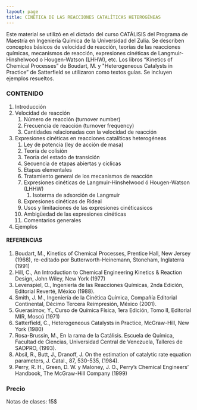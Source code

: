 ```yaml
---
layout: page
title: CINÉTICA DE LAS REACCIONES CATALÍTICAS HETEROGÉNEAS
---
```


Este material  se utilizó en el dictado del curso CATÁLISIS del Programa de Maestría en Ingeniería Química de la Universidad del Zulia. 
Se describen conceptos básicos de velocidad de reacción, teorías de las reacciones químicas, mecanismos de reacción, expresiones cinéticas de Langmuir-Hinshelwood o Hougen-Watson (LHHW), etc. 
Los libros “Kinetics of Chemical Processes” de Boudart, M. y "Heterogeneous Catalysts in Practice” de Satterfield se utilizaron como textos guías. 
Se incluyen ejemplos resueltos.  

### CONTENIDO
1. Introducción
2. Velocidad de reacción
    1. Número de reacción (turnover number) 
    2. Frecuencia de reacción (turnover frequency) 
    3. Cantidades relacionadas con la velocidad de reacción 
3. Expresiones cinéticas en reacciones catalíticas heterogéneas
    1. Ley de potencia (ley de acción de masa)
    2. Teoría de colisión 
    3. Teoría del estado de transición 
    4. Secuencia de etapas abiertas y cíclicas
    5. Etapas elementales	
    6. Tratamiento general de los mecanismos de reacción
    7. Expresiones cinéticas de Langmuir-Hinshelwood ó Hougen-Watson (LHHW)
        1. Isoterma de adsorción de Langmuir
    8. Expresiones cinéticas de Rideal 
    9. Usos y limitaciones de las expresiones cinéticasicos 
    10. Ambigüedad de las expresiones cinéticas
    11. Comentarios generales
4. Ejemplos

#### REFERENCIAS
1. Boudart, M., Kinetics of Chemical Processes, Prentice Hall, New Jersey (1968), re-editado por Butterworth-Heinemann, Stoneham, Inglaterra (1991) 
2. Hill, C., An Introduction to Chemical Engineering Kinetics & Reaction Design, John Wiley, New York (1977)
3. Levenspiel, O., Ingeniería de las Reacciones Químicas, 2nda Edición, Editorial Reverté, México (1988). 
4. Smith, J. M., Ingeniería de la Cinética Química, Compañía Editorial Continental, Décimo Tercera Reimpresión, México (2001). 
5. Guerasimov, Y., Curso de Química Física, 1era Edición, Tomo II, Editorial
MIR, Moscú (1971) 
6. Satterfield, C., Heterogeneous Catalysts in Practice, McGraw-Hill, New York
(1980) 
7. Rosa-Brussin, M., En la rama de la Catálisis. Escuela de Química, Facultad
de Ciencias, Universidad Central de Venezuela, Talleres de SADPRO, (1993). 
8. Absil, R., Butt, J., Dranoff, J. On the estimation of catalytic rate equation 
parameters, J. Catal., 87, 530-535, (1984).
9.  Perry, R. H., Green, D. W. y Maloney, J. O., Perry’s Chemical Engineers’ Handbook, The McGraw-Hill Company (1999) 

### Precio 
Notas de clases: 15$